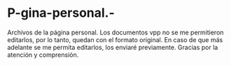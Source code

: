# P-gina-personal.-
Archivos de la página personal. Los documentos vpp no se me permitieron editarlos, por lo tanto, quedan con el formato original. En caso de que más adelante se me permita editarlos, los enviaré previamente. Gracias por la atención y comprensión.
